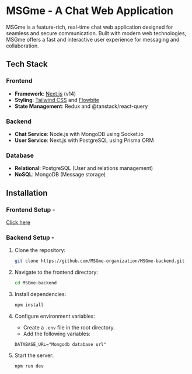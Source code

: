 # MSGme - A Chat Web Application

MSGme is a feature-rich, real-time chat web application designed for seamless and secure communication. Built with modern web technologies, MSGme offers a fast and interactive user experience for messaging and collaboration.


## Tech Stack

### Frontend
- **Framework**: [Next.js](https://nextjs.org/) (v14)
- **Styling**: [Tailwind CSS](https://tailwindcss.com/) and [Flowbite](https://flowbite.com/)
- **State Management**: Redux and @tanstack/react-query

### Backend
- **Chat Service**: Node.js with MongoDB using Socket.io
- **User Service**: Next.js with PostgreSQL using Prisma ORM


### Database
- **Relational**: PostgreSQL (User and relations management)
- **NoSQL**: MongoDB (Message storage)

## Installation


### Frontend Setup -
 [Click here](https://github.com/MSGme-organization/MSGme_Web/blob/main/README.md)

### Backend Setup -
1. Clone the repository:
   ```bash
   git clone https://github.com/MSGme-organization/MSGme-backend.git
   ```

2. Navigate to the frontend directory:
   ```bash
   cd MSGme-backend
3. Install dependencies:
   ```bash
   npm install
   ```
4. Configure environment variables:
   - Create a `.env` file in the root directory.
   - Add the following variables:
    ```env
    DATABASE_URL="Mongodb database url"
    ```
5. Start the server:
   ```bash
   npm run dev
   ```